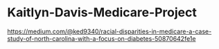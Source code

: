 # Kaitlyn-Davis-Medicare-Project
https://medium.com/@ked9340/racial-disparities-in-medicare-a-case-study-of-north-carolina-with-a-focus-on-diabetes-50870642fe1e

